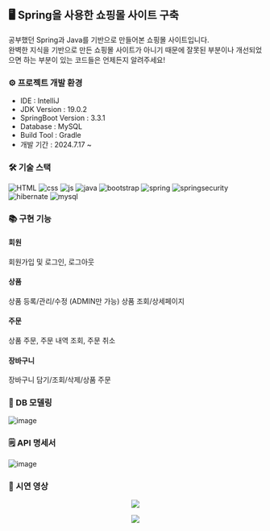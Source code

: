 ## 🖥️ Spring을 사용한 쇼핑몰 사이트 구축

공부했던 Spring과 Java를 기반으로 만들어본 쇼핑몰 사이트입니다. <br/>
완벽한 지식을 기반으로 만든 쇼핑몰 사이트가 아니기 때문에 잘못된 부분이나 개선되었으면 하는 부분이 있는 코드들은 언제든지 알려주세요!

### ⚙️ 프로젝트 개발 환경
- IDE : IntelliJ
- JDK Version : 19.0.2
- SpringBoot Version : 3.3.1
- Database : MySQL
- Build Tool : Gradle
- 개발 기간 : 2024.7.17 ~

### 🛠️ 기술 스택
![HTML](https://img.shields.io/badge/html5-E34F26?style=for-the-badge&logo=html5&logoColor=white)
![css](https://img.shields.io/badge/CSS-239120?&style=for-the-badge&logo=css3&logoColor=white)
![js](https://img.shields.io/badge/JavaScript-F7DF1E?style=for-the-badge&logo=JavaScript&logoColor=white)
![java](https://img.shields.io/badge/Java-ED8B00?style=for-the-badge&logo=openjdk&logoColor=white)
![bootstrap](https://img.shields.io/badge/Bootstrap-563D7C?style=for-the-badge&logo=bootstrap&logoColor=white)
![spring](https://img.shields.io/badge/Spring-6DB33F?style=for-the-badge&logo=spring&logoColor=white)
![springsecurity](https://img.shields.io/badge/Spring_Security-6DB33F?style=for-the-badge&logo=Spring-Security&logoColor=white)
![hibernate](	https://img.shields.io/badge/Hibernate-59666C?style=for-the-badge&logo=Hibernate&logoColor=white)
![mysql](https://img.shields.io/badge/MySQL-00000F?style=for-the-badge&logo=mysql&logoColor=white)

### 📚 구현 기능
#### 회원
회원가입 및 로그인, 로그아웃

#### 상품
상품 등록/관리/수정 (ADMIN만 가능)
상품 조회/상세페이지

#### 주문
상품 주문, 주문 내역 조회, 주문 취소

#### 장바구니
장바구니 담기/조회/삭제/상품 주문

### 📁 DB 모델링
![image](https://github.com/user-attachments/assets/507b3eec-6180-4e34-acc9-898e957e8db9)

### 🗒️ API 명세서
![image](https://github.com/user-attachments/assets/7c760d17-f81f-4259-8ff1-a8d298f59b5a)

### 📸 시연 영상
<p align="center">
  <img src="https://github.com/user-attachments/assets/6fff03f3-8d32-4160-aa1d-03d61fb58752">
</p>
<p align="center">
  <img src="https://github.com/user-attachments/assets/06cbbbf5-a71a-4847-a48e-327542dc1013">
</p>


